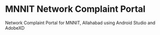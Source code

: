# MNNIT Network Complaint Portal
 Network Complaint Portal for MNNIT, Allahabad using Android Studio and AdobeXD
